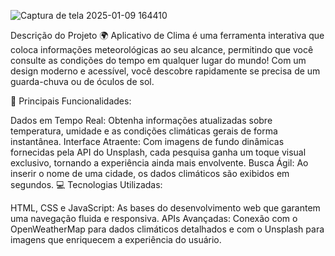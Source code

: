 
![Captura de tela 2025-01-09 164410](https://github.com/user-attachments/assets/d6cb6a7a-9e34-4b8b-9e83-8f09df9367c3)

Descrição do Projeto
🌍 Aplicativo de Clima é uma ferramenta interativa que coloca informações meteorológicas ao seu alcance, permitindo que você consulte as condições do tempo em qualquer lugar do mundo! Com um design moderno e acessível, você descobre rapidamente se precisa de um guarda-chuva ou de óculos de sol.

🚀 Principais Funcionalidades:

Dados em Tempo Real: Obtenha informações atualizadas sobre temperatura, umidade e as condições climáticas gerais de forma instantânea.
Interface Atraente: Com imagens de fundo dinâmicas fornecidas pela API do Unsplash, cada pesquisa ganha um toque visual exclusivo, tornando a experiência ainda mais envolvente.
Busca Ágil: Ao inserir o nome de uma cidade, os dados climáticos são exibidos em segundos.
💻 Tecnologias Utilizadas:

HTML, CSS e JavaScript: As bases do desenvolvimento web que garantem uma navegação fluida e responsiva.
APIs Avançadas: Conexão com o OpenWeatherMap para dados climáticos detalhados e com o Unsplash para imagens que enriquecem a experiência do usuário.
